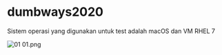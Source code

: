 # dumbways2020
Sistem operasi yang digunakan untuk test adalah macOS dan VM RHEL 7

![01](https://user-images.githubusercontent.com/45087061/99877401-8799fb80-2c30-11eb-92c8-207980814816.png)
01.png

